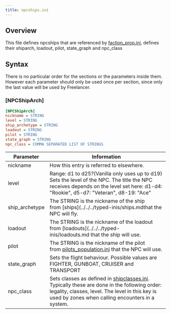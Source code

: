 ```yaml
---
title: npcships.ini
---
```


## Overview

This file defines npcships that are referenced by [faction_prop.ini](./faction_prop.ini.md), defines their shiparch, loadout, pilot, state_graph and npc_class

## Syntax

There is no particular order for the sections or the parameters inside them. However each parameter should only be used once per section, since only the last value will be used by Freelancer.

### [NPCShipArch]

```ini
[NPCShipArch]
nickname = STRING
level = STRING
ship_archetype = STRING
loadout = STRING
pilot = STRING
state_graph = STRING
npc_class = COMMA SEPARATED LIST OF STRINGS
```

| Parameter      | Information                                                                                                                                                                                                                |
| -------------- | -------------------------------------------------------------------------------------------------------------------------------------------------------------------------------------------------------------------------- |
| nickname       | How this entry is referred to elsewhere.                                                                                                                                                                                   |
| level          | Range: d1 to d25?(Vanilla only uses up to d19) Sets the level of the NPC. The title the NPC receives depends on the level set here: d1-d4: "Rookie", d5-d7: "Veteran", d8-19: "Ace"                                        |
| ship_archetype | The STRING is the nickname of the ship from [ships](../../../typed-inis/ships.mdthat the NPC will fly.                                                                                                                     |
| loadout        | The STRING is the nickname of the loadout from [loadouts](../../../typed-inis/loadouts.md that the ship will use.                                                                                                          |
| pilot          | The STRING is the nickname of the pilot from [pilots_population.ini](./pilots_population.ini.md) that the NPC will use.                                                                                                    |
| state_graph    | Sets the flight behaviour. Possible values are FIGHTER, GUNBOAT, CRUISER and TRANSPORT                                                                                                                                     |
| npc_class      | Sets classes as defined in [shipclasses.ini](./shipclasses.ini.md). Typically these are done in the following order: legality, classes, level. The level in this key is used by zones when calling encounters in a system. |

